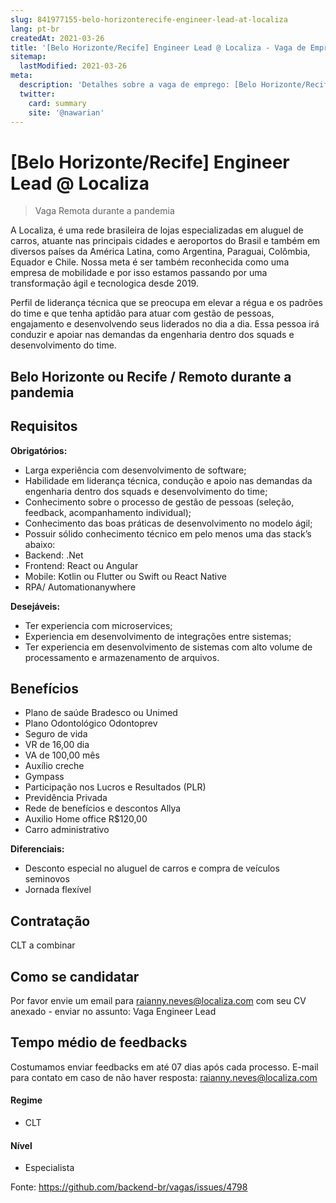 ```yaml
---
slug: 841977155-belo-horizonterecife-engineer-lead-at-localiza
lang: pt-br
createdAt: 2021-03-26
title: '[Belo Horizonte/Recife] Engineer Lead @ Localiza - Vaga de Emprego'
sitemap:
  lastModified: 2021-03-26
meta:
  description: 'Detalhes sobre a vaga de emprego: [Belo Horizonte/Recife] Engineer Lead @ Localiza'
  twitter:
    card: summary
    site: '@nawarian'
---
```


# [Belo Horizonte/Recife] Engineer Lead @ Localiza

<!--
==================================================
Caso a vaga for remoto durante a pandemia informar no texto "Remoto durante o covid"
==================================================
-->
<!-- 
==================================================
POR FAVOR, SÓ POSTE SE A VAGA FOR PARA BACK-END!

Não faça distinção de gênero no título da vaga.

Use: "Back-End Developer" ao invés de 
"Desenvolvedor Back-End" \o/


==================================================
-->
<!--
==================================================
Caso a vaga for remoto durante a pandemia deixar a linha abaixo
==================================================
-->
> Vaga Remota durante a pandemia

A Localiza, é uma rede brasileira de lojas especializadas em aluguel de carros, atuante nas principais cidades e aeroportos do Brasil e também em diversos países da América Latina, como Argentina, Paraguai, Colômbia, Equador e Chile. Nossa meta é ser também reconhecida como uma empresa de mobilidade e por isso estamos passando por uma transformação ágil e tecnologica desde 2019.


Perfil de liderança técnica que se preocupa em elevar a régua e os padrões do time e que tenha aptidão para atuar com gestão de pessoas, engajamento e desenvolvendo seus liderados no dia a dia. Essa pessoa irá conduzir e apoiar nas demandas da engenharia dentro dos squads e desenvolvimento do time.


## Belo Horizonte ou Recife / Remoto durante a pandemia

## Requisitos

**Obrigatórios:**

- Larga experiência com desenvolvimento de software; 
- Habilidade em liderança técnica, condução e apoio nas demandas da engenharia dentro dos squads e desenvolvimento do time; 
- Conhecimento sobre o processo de gestão de pessoas (seleção, feedback, acompanhamento individual);
- Conhecimento das boas práticas de desenvolvimento no modelo ágil;
- Possuir sólido conhecimento técnico em pelo menos uma das stack’s abaixo:
- Backend: .Net
- Frontend: React ou Angular
- Mobile: Kotlin ou Flutter ou Swift ou React Native
- RPA/ Automationanywhere

**Desejáveis:**
- Ter experiencia com microservices; 
- Experiencia em desenvolvimento de integrações entre sistemas; 
- Ter experiencia em desenvolvimento de sistemas com alto volume de processamento e armazenamento de arquivos.


## Benefícios

- Plano de saúde Bradesco ou Unimed
- Plano Odontológico Odontoprev
- Seguro de vida
- VR de 16,00 dia
- VA de 100,00 mês
- Auxílio creche
- Gympass
- Participação nos Lucros e Resultados (PLR)
- Previdência Privada
- Rede de benefícios e descontos Allya
- Auxilio Home office R$120,00
- Carro administrativo


**Diferenciais:**
-  Desconto especial no aluguel de carros e compra de veículos seminovos
- Jornada flexível


## Contratação

CLT a combinar

## Como se candidatar

Por favor envie um email para raianny.neves@localiza.com com seu CV anexado - enviar no assunto: Vaga Engineer Lead

## Tempo médio de feedbacks

Costumamos enviar feedbacks em até 07 dias após cada processo.
E-mail para contato em caso de não haver resposta: raianny.neves@localiza.com



#### Regime
- CLT

#### Nível
- Especialista




Fonte: https://github.com/backend-br/vagas/issues/4798